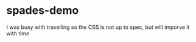 # spades-demo
I was busy with travelling so the CSS is not up to spec, but will imporve it with time 
